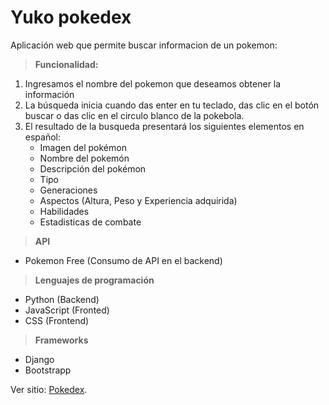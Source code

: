 # Yuko pokedex
Aplicación web que permite buscar informacion de un pokemon:
> **Funcionalidad:**
1. Ingresamos el nombre del pokemon que deseamos obtener la información
2. La búsqueda inicia cuando das enter en tu teclado, das clic en el botón buscar o das clic en el circulo blanco de la pokebola.
3. El resultado de la busqueda presentará los siguientes elementos en español:
    - Imagen del pokémon
    - Nombre del pokemón
    - Descripción del pokémon
    - Tipo
    - Generaciones
    - Aspectos (Altura, Peso y Experiencia adquirida)
    - Habilidades
    - Estadisticas de combate 
> **API**
- Pokemon Free (Consumo de API en el backend)
> **Lenguajes de programación**
- Python (Backend)
- JavaScript (Fronted)
- CSS (Frontend)
> **Frameworks**
- Django 
- Bootstrapp

Ver sitio: [Pokedex](https://yuko-pokedex.herokuapp.com/).
